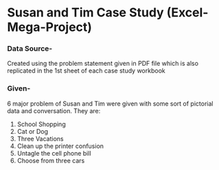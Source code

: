 # Susan and Tim Case Study (Excel-Mega-Project)

### Data Source- 
Created using the problem statement given in PDF file which is also replicated in the 1st sheet of each case study workbook

### Given- 
6 major problem of Susan and Tim were given with some sort of pictorial data and conversation. They are:
1. School Shopping
2. Cat or Dog
3. Three Vacations
4. Clean up the printer confusion
5. Untagle the cell phone bill
6. Choose from three cars
